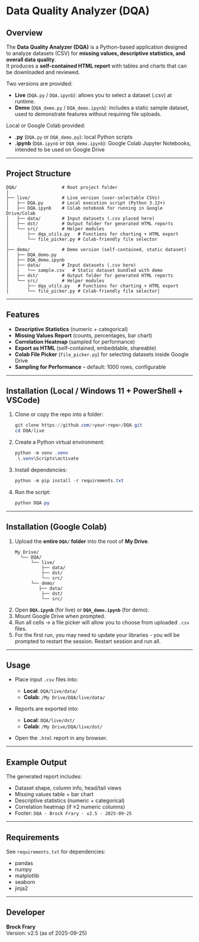# Data Quality Analyzer (DQA)

## Overview
The **Data Quality Analyzer (DQA)** is a Python-based application designed to analyze datasets (CSV) for **missing values, descriptive statistics, and overall data quality**.  
It produces a **self-contained HTML report** with tables and charts that can be downloaded and reviewed.  

Two versions are provided:
- **Live** (`DQA.py` / `DQA.ipynb`): allows you to select a dataset (.csv) at runtime.
- **Demo** (`DQA_demo.py` / `DQA_demo.ipynb`): includes a static sample dataset, used to demonstrate features without requiring file uploads.

Local or Google Colab provided:
- **.py** (`DQA.py` or `DQA_demo.py`):  local Python scripts
- **.ipynb** (`DQA.ipynb` or `DQA_demo.ipynb`):  Google Colab Jupyter Notebooks, intended to be used on Google Drive

---

## Project Structure
```
DQA/                 # Root project folder
│
├── live/            # Live version (user-selectable CSVs)
│   ├── DQA.py       # Local execution script (Python 3.12+)
│   ├── DQA.ipynb    # Colab notebook for running in Google Drive/Colab
│   ├── data/        # Input datasets (.csv placed here)
│   ├── dst/         # Output folder for generated HTML reports
│   └── src/         # Helper modules
│       ├── dqa_utils.py   # Functions for charting + HTML export
│       └── file_picker.py # Colab-friendly file selector
│
├── demo/            # Demo version (self-contained, static dataset)
│   ├── DQA_demo.py
│   ├── DQA_demo.ipynb
│   ├── data/        # Input datasets (.csv here)
│   |   └── sample.csv   # Static dataset bundled with demo
│   ├── dst/         # Output folder for generated HTML reports
│   └── src/         # Helper modules
│       ├── dqa_utils.py   # Functions for charting + HTML export
│       └── file_picker.py # Colab-friendly file selector│   
```

---

## Features
- **Descriptive Statistics** (numeric + categorical)
- **Missing Values Report** (counts, percentages, bar chart)
- **Correlation Heatmap** (sampled for performance)
- **Export as HTML** (self-contained, embeddable, shareable)
- **Colab File Picker** (`file_picker.py`) for selecting datasets inside Google Drive  
- **Sampling for Performance** – default: 1000 rows, configurable

---

## Installation (Local / Windows 11 + PowerShell + VSCode)
1. Clone or copy the repo into a folder:
   ```powershell
   git clone https://github.com/<your-repo>/DQA.git
   cd DQA/live
   ```

2. Create a Python virtual environment:
   ```powershell
   python -m venv .venv
   .\.venv\Scripts\activate
   ```

3. Install dependencies:
   ```powershell
   python -m pip install -r requirements.txt
   ```

4. Run the script:
   ```powershell
   python DQA.py
   ```

---

## Installation (Google Colab)
1. Upload the **entire `DQA/` folder** into the root of **My Drive**.
   ```
   My Drive/
     └── DQA/
         └── live/
		     ├── data/ 
	    	 ├── dst/ 
    		 └── src/
         └── demo/
            ├── data/ 
	    	 ├── dst/ 
    		 └── src/
2. Open **`DQA.ipynb`** (for live) or **`DQA_demo.ipynb`** (for demo).  
3. Mount Google Drive when prompted.  
4. Run all cells → a file picker will allow you to choose from uploaded `.csv` files.  
5. For the first run, you may need to update your libraries - you will be prompted to restart the session.  Restart session and run all.
---

## Usage
- Place input `.csv` files into:
  - **Local**: `DQA/live/data/`
  - **Colab**: `/My Drive/DQA/live/data/`

- Reports are exported into:
  - **Local**: `DQA/live/dst/`
  - **Colab**: `/My Drive/DQA/live/dst/`

- Open the `.html` report in any browser.

---

## Example Output
The generated report includes:
- Dataset shape, column info, head/tail views
- Missing values table + bar chart
- Descriptive statistics (numeric + categorical)
- Correlation heatmap (if ≥2 numeric columns)
- Footer: `DQA - Brock Frary - v2.5 - 2025-09-25`

---

## Requirements
See `requirements.txt` for dependencies:
- pandas  
- numpy  
- matplotlib  
- seaborn  
- jinja2  

---

## Developer
**Brock Frary**  
Version: v2.5 (as of 2025-09-25)  